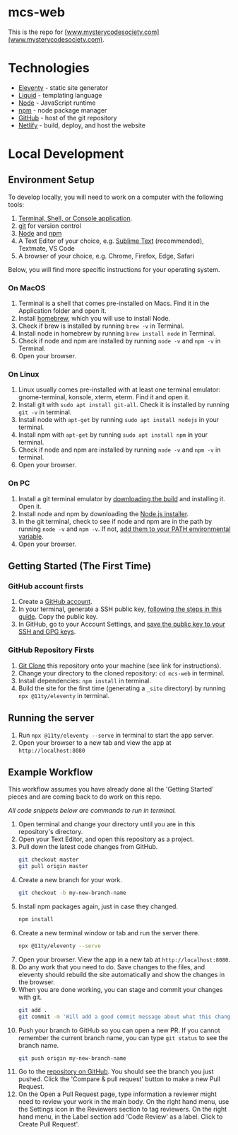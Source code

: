 # mcs-web

This is the repo for [www.mysterycodesociety.com](www.mysterycodesociety.com).

# Technologies

- [Eleventy](https://www.11ty.io/) - static site generator
- [Liquid](https://shopify.github.io/liquid/) - templating language
- [Node](https://nodejs.org/en/) - JavaScript runtime
- [npm](https://docs.npmjs.com/downloading-and-installing-node-js-and-npm) - node package manager
- [GitHub](https://github.com/mysterycodesociety/mcs-web) - host of the git repository
- [Netlify](https://www.netlify.com) - build, deploy, and host the website

# Local Development

## Environment Setup

To develop locally, you will need to work on a computer with the following tools:

1. [Terminal, Shell, or Console application](https://www.hanselman.com/blog/whats-the-difference-between-a-console-a-terminal-and-a-shell).
1. [git](https://git-scm.com/book/en/v2/Getting-Started-What-is-Git%3F) for version control
1. [Node](https://nodejs.org/en/) and [npm](https://docs.npmjs.com/downloading-and-installing-node-js-and-npm)
1. A Text Editor of your choice, e.g. [Sublime Text](https://www.sublimetext.com/) (recommended), Textmate, VS Code
1. A browser of your choice, e.g. Chrome, Firefox, Edge, Safari

Below, you will find more specific instructions for your operating system.

### On MacOS

1. Terminal is a shell that comes pre-installed on Macs. Find it in the Application folder and open it.
1. Install [homebrew](https://brew.sh/), which you will use to install Node.
1. Check if brew is installed by running `brew -v` in Terminal.
1. Install node in homebrew by running `brew install node` in Terminal.
1. Check if node and npm are installed by running `node -v` and `npm -v` in Terminal.
1. Open your browser.


### On Linux

1. Linux usually comes pre-installed with at least one terminal emulator: gnome-terminal, konsole, xterm, eterm. Find it and open it.
1. Install git with `sudo apt install git-all`.  Check it is installed by running `git -v` in terminal.
1. Install node with `apt-get` by running `sudo apt install nodejs` in your terminal.
1. Install npm with `apt-get` by running `sudo apt install npm` in your terminal.
1. Check if node and npm are installed by running `node -v` and `npm -v` in terminal.
1. Open your browser.


### On PC

1. Install a git terminal emulator by [downloading the build](https://git-scm.com/download/win) and installing it.  Open it.
1. Install node and npm by downloading the [Node.js installer](https://nodejs.org/en/download/).
1. In the git terminal, check to see if node and npm are in the path by running `node -v` and `npm -v`.  If not, [add them to your PATH environmental variable](https://stackoverflow.com/questions/27864040/fixing-npm-path-in-windows-8-and-10).
1. Open your browser.


## Getting Started (The First Time)

### GitHub account firsts

1. Create a [GitHub account](https://github.com).
1. In your terminal, generate a SSH public key, [following the steps in this guide](https://git-scm.com/book/en/v2/Git-on-the-Server-Generating-Your-SSH-Public-Key).  Copy the public key.
1. In GitHub, go to your Account Settings, and [save the public key to your SSH and GPG keys](https://docs.github.com/en/github/authenticating-to-github/connecting-to-github-with-ssh/adding-a-new-ssh-key-to-your-github-account).

### GitHub Repository Firsts

1. [Git Clone](https://github.com/git-guides/git-clone) this repository onto your machine (see link for instructions).
1. Change your directory to the cloned repository: `cd mcs-web` in terminal.
1. Install dependencies: `npm install` in terminal.
1. Build the site for the first time (generating a `_site` directory) by running `npx @11ty/eleventy` in terminal.


## Running the server

1. Run `npx @11ty/eleventy --serve` in terminal to start the app server.
1. Open your browser to a new tab and view the app at `http://localhost:8080`


## Example Workflow

This workflow assumes you have already done all the 'Getting Started' pieces and are coming back to do work on this repo.

*All code snippets below are commands to run in terminal.*

1. Open terminal and change your directory until you are in this repository's directory.
1. Open your Text Editor, and open this repository as a project.
1. Pull down the latest code changes from GitHub.
    ```sh
    git checkout master
    git pull origin master
    ```
1. Create a new branch for your work.
    ```sh
    git checkout -b my-new-branch-name
    ```
1. Install npm packages again, just in case they changed.
    ```sh
    npm install
    ```
1. Create a new terminal window or tab and run the server there.
    ```sh
    npx @11ty/eleventy --serve
    ```
1. Open your browser.  View the app in a new tab at `http://localhost:8080`.
1. Do any work that you need to do.  Save changes to the files, and eleventy should rebuild the site automatically and show the changes in the browser.
1. When you are done working, you can stage and commit your changes with git.
    ```sh
    git add .
    git commit -m 'Will add a good commit message about what this change does'
    ```
1. Push your branch to GitHub so you can open a new PR.
    If you cannot remember the current branch name, you can type `git status` to see the branch name.
    ```sh
    git push origin my-new-branch-name
    ```
1. Go to the [repository on GitHub](https://github.com/mysterycodesociety/mcs-web/).  You should see the branch you just pushed.  Click the 'Compare & pull request' button to make a new Pull Request.
1. On the Open a Pull Request page, type information a reviewer might need to review your work in the main body.  On the right hand menu, use the Settings icon in the Reviewers section to tag reviewers.  On the right hand menu, in the Label section add 'Code Review' as a label.  Click to Create Pull Request'.
